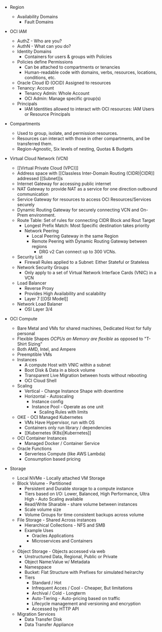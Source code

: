 - Region
	- Availability Domains
		- Fault Domains

- OCI IAM
	- AuthZ - Who are you?
	- AuthN - What can you do?
	- Identity Domains
		- Containers for users & groups with Policies
	- Policies define Permissions
		- Can be attached to compartments or tenancies
		- Human-readable code with domains, verbs, resources, locations, conditions, etc.
	- Oracle Cloud ID (OCID) Assigned to resources 
	- Tenancy: Account
		- Tenancy Admin: Whole Account
		- OCI Admin: Manage specific group(s)
	- Principals
		- IAM Identities allowed to interact with OCI resources: IAM Users or Resource Principals
- Compartments
	- Used to group, isolate, and permission resources. 
	- Resources can interact with those in other compartments, and be transferred them. 
	- Region-Agnostic, Six levels of nesting, Quotas & Budgets 
- Virtual Cloud Network (VCN)
	- [[Virtual Private Cloud (VPC)]] 
	- Address space with [[Classless Inter-Domain Routing (CIDR)|CIDR]] addressed [[Subnet]]s
	- Internet Gateway for accessing public internet
	- NAT Gateway to provide NAT as a service for one direction outbound communication
	- Service Gateway for resources to access OCI Resources/Services securely 
	- Dynamic Routing Gateway for securely connecting VCN and On-Prem environment. 
	- Route Table: Set of rules for connecting CIDR Block and Rout Target 
		- Longest Prefix Match: Most Specific destination takes priority 
		- Network Peering
			- Local Peering Gateway in the same Region
			- Remote Peering with Dynamic Routing Gateway between regions 
				- DRG v2 Can connect up to 300 VCNs. 
	- Security List
		- Firewall Rules applied to a Subnet: Either Stateful or Stateless 
	- Network Security Groups 
		- Only apply to a set of Virtual Network Interface Cards (VNIC) in a VCN
	- Load Balancer
		- Reverse Proxy 
		- Provides High Availability and scalability
		- Layer 7 [[OSI Model]] 
	- Network Load Balaner
		- OSI Layer 3/4 
- OCI Compute
	- Bare Metal and VMs for shared machines, Dedicated Host for fully personal
	- Flexible Shapes *OCPUs an Memory are flexible* as opposed to "T-Shirt Sizing"
	- Both AMD, Intel, and Ampere
	- Preemptible VMs
	- Instances
		- A compute Host with VNIC within a subnet
		- Boot Disk & Data in a block volume
		- Transparent Live Migration between hosts without rebooting
		- OCI Cloud Shell 
	- Scaling
		- Vertical - Change Instance Shape with downtime
		- Horizontal - Autoscaling 
			- Instance config
			- Instance Pool - Operate as one unit
				- Scaling Rules with limits 
	- OKE - OCI Managed Kubernetes
		- VMs Have Hypervisor, run with OS 
		- Containers only run library / dependencies 
		- [[Kubernetes (K8s)|Kubernetes]]
	- OCI Container Instances
		- Managed Docker / Container Service
	- Oracle Functions
		- Serverless Compute (like AWS Lambda) 
		- Consumption based pricing 
- Storage
	- Local NVMe - Locally attached VM Storage
	- Block Volume - Partitioned
		- Persistent and Durable storage to a compute instance
		- Tiers based on I/O: Lower, Balanced, High Performance, Ultra High - Auto Scaling available 
		- Read/Write Sharable - share volume between instances
		- Scale volume size
		- Volume Groups for time consistent backups across volume 
	- File Storage - Shared Across instances
		- Hierarchical Collections - NFS and SMB
		- Example Uses
			- Oracles Applications
			- Microservices and Containers
		- 
	- Object Storage - Objects accessed via web
		- Unstructured Data, Regional, Public or Private 
		- Object Name:Value w/ Metadata
		- Namesppace
		- Bucket: Flat Structure with Prefixes for simulated heirarchy
		- Tiers
			- Standard / Hot
			- Infrequent Acces / Cool - Cheaper, But limitations
			- Archival / Cold - Longterm
			- Auto-Tiering - Auto-pricing based on traffic 
			- Lifecycle management and versioning and encryption
			- Accessed by HTTP API
	- Migration Services
		- Data Transfer Disk
		- Data Transfer Appliance 